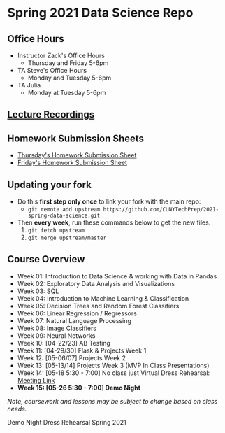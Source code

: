 # Spring 2021 Data Science Repo

## Office Hours
* Instructor Zack's Office Hours
	* Thursday and Friday 5-6pm
* TA Steve's Office Hours
	* Monday and Tuesday 5-6pm
* TA Julia
	* Monday at Tuesday 5-6pm

## [Lecture Recordings](https://docs.google.com/document/d/1t4om4K2eOAbSDfZ3XKKbM0Mw1HuLF_7CvFFmcgWvQds/edit#)


## Homework Submission Sheets
* [Thursday's Homework Submission Sheet](https://docs.google.com/spreadsheets/d/1zXs0AZorLKglwBCYmZ0N6SZyfTuSkqlLzq6XxwWEjyY/edit?usp=sharing) 
* [Friday's Homework Submission Sheet](https://docs.google.com/spreadsheets/d/136MdqNnMnl4KAX6X0ZCmLpTkTPuuXxoQr-7HoW6HvyA/edit?usp=sharing)


## Updating your fork
* Do this __first step only once__ to link your fork with the main repo:  
	* `git remote add upstream https://github.com/CUNYTechPrep/2021-spring-data-science.git`
* Then __every week__, run these commands below to get the new files.
	1. `git fetch upstream`
	2. `git merge upstream/master`


## Course Overview
* Week 01:  Introduction to Data Science & working with Data in Pandas
* Week 02:  Exploratory Data Analysis and Visualizations
* Week 03:  SQL
* Week 04:  Introduction to Machine Learning & Classification
* Week 05:  Decision Trees and Random Forest Classifiers
* Week 06:  Linear Regression / Regressors  
* Week 07:  Natural Language Processing
* Week 08:  Image Classifiers
* Week 09:  Neural Networks
* Week 10: [04-22/23]  AB Testing
* Week 11: [04-29/30]  Flask & Projects Week 1
* Week 12: [05-06/07]  Projects Week 2
* Week 13: [05-13/14]  Projects Week 3 (MVP In Class Presentations)
* Week 14: [05-18 5:30 - 7:00] No class just Virtual Dress Rehearsal: [Meeting Link](https://meet.google.com/ewb-nozv-itk)
* __Week 15: [05-26 5:30 - 7:00] Demo Night__

_Note, coursework and lessons may be subject to change based on class needs._


Demo Night Dress Rehearsal Spring 2021
